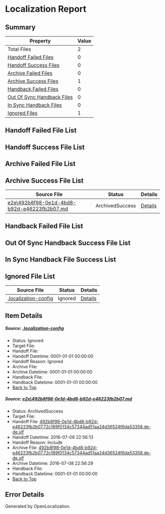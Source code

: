 # <a name='report-top'></a> Localization Report

## Summary
 Property | Value 
 -------- | ----- 
 Total Files | 2
[ Handoff Failed Files ](#handoff-failed-list)| 0
[ Handoff Success Files ](#handoff-success-list)| 0
[ Archive Failed Files ](#archive-failed-list)| 0
[ Archive Success Files ](#archive-success-list)| 1
[ Handback Failed Files ](#handback-failed-list)| 0
[ Out Of Sync Handback Files ](#outofsync-handback-success-list)| 0
[ In Sync Handback Files ](#insync-handback-success-list)| 0
[ Ignored Files ](#ignored-list)| 1

## <a name='handoff-failed-list'></a> Handoff Failed File List

## <a name='handoff-success-list'></a> Handoff Success File List

## <a name='archive-failed-list'></a> Archive Failed File List

## <a name='archive-success-list'></a> Archive Success File List
 Source File | Status | Details 
 ----------- | ------ | ------- 
 [e2e\492b8f98-0e1d-4bd8-b92d-e46223fb2b07.md](https://github.com/OpenLocalizationTestOrg/oltest/blob/c22e4c1c76486132fb57b4056bbc44f13273d93b/e2e/492b8f98-0e1d-4bd8-b92d-e46223fb2b07.md) | ArchivedSuccess | [Details](#78e10ee72c4e7326b69a7e345dcf3f9357f260d51)

## <a name='handback-failed-list'></a> Handback Failed File List

## <a name='outofsync-handback-success-list'></a> Out Of Sync Handback Success File List

## <a name='insync-handback-success-list'></a> In Sync Handback File Success List

## <a name='ignored-list'></a> Ignored File List
 Source File | Status | Details 
 ----------- | ------ | ------- 
 [.localization-config](https://github.com/OpenLocalizationTestOrg/oltest/blob/c22e4c1c76486132fb57b4056bbc44f13273d93b/.localization-config) | Ignored | [Details](#3d4f252ac210baf56311d7e97dcc2db10974dbd20)

## Item Details
##### <a name='3d4f252ac210baf56311d7e97dcc2db10974dbd20'></a> Source: [.localization-config](https://github.com/OpenLocalizationTestOrg/oltest/blob/c22e4c1c76486132fb57b4056bbc44f13273d93b/.localization-config)
* Status: Ignored
* Target File: 
* Handoff File: 
* Handoff Datetime: 0001-01-01 00:00:00
* Handoff Reason: Ignored
* Archive File: 
* Archive Datetime: 0001-01-01 00:00:00
* Handback File: 
* Handback Datetime: 0001-01-01 00:00:00
* [Back to Top](#report-top)

##### <a name='78e10ee72c4e7326b69a7e345dcf3f9357f260d51'></a> Source: [e2e\492b8f98-0e1d-4bd8-b92d-e46223fb2b07.md](https://github.com/OpenLocalizationTestOrg/oltest/blob/c22e4c1c76486132fb57b4056bbc44f13273d93b/e2e/492b8f98-0e1d-4bd8-b92d-e46223fb2b07.md)
* Status: ArchivedSuccess
* Target File: 
* Handoff File: [492b8f98-0e1d-4bd8-b92d-e46223fb2b07.72c189f0134c57344ad51aa24d36524f6da53358.de-de.xlf](https://github.com/OpenLocalizationTestOrg/olhandoff-e2e/blob/9050ea0c9cbd495e97f63d3740a00ad1d6f92252/ol-handoff/OpenLocalizationTestOrg/oltest-dede-fly/ci/ht/492b8f98-0e1d-4bd8-b92d-e46223fb2b07.72c189f0134c57344ad51aa24d36524f6da53358.de-de.xlf)
* Handoff Datetime: 2016-07-08 22:56:13
* Handoff Reason: Include
* Archive File: [492b8f98-0e1d-4bd8-b92d-e46223fb2b07.72c189f0134c57344ad51aa24d36524f6da53358.de-de.xlf](https://github.com/OpenLocalizationTestOrg/olhandoff-e2e/blob/3fd8a48cd2cc3bf8150aad1a1cb257494a346a3e/ol-archive/OpenLocalizationTestOrg/oltest-dede-fly/ci/ht/492b8f98-0e1d-4bd8-b92d-e46223fb2b07.72c189f0134c57344ad51aa24d36524f6da53358.de-de.xlf)
* Archive Datetime: 2016-07-08 22:56:29
* Handback File: 
* Handback Datetime: 0001-01-01 00:00:00
* [Back to Top](#report-top)


## Error Details

Generated by OpenLocalization.
